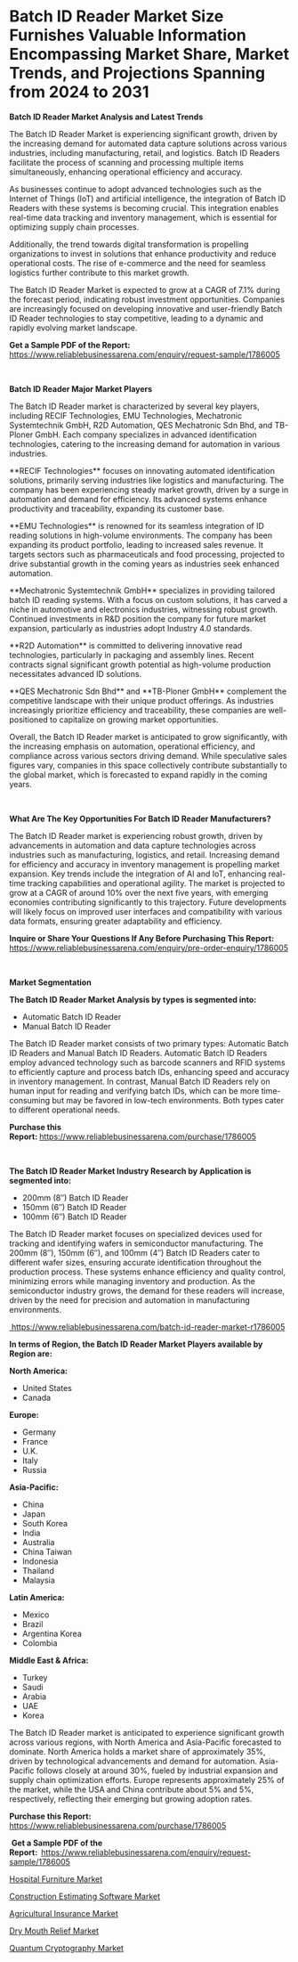 <p><h1>Batch ID Reader Market Size Furnishes Valuable Information Encompassing Market Share, Market Trends, and Projections Spanning from 2024 to 2031</h1></p><p><strong>Batch ID Reader Market Analysis and Latest Trends</strong></p>
<p><p>The Batch ID Reader Market is experiencing significant growth, driven by the increasing demand for automated data capture solutions across various industries, including manufacturing, retail, and logistics. Batch ID Readers facilitate the process of scanning and processing multiple items simultaneously, enhancing operational efficiency and accuracy. </p><p>As businesses continue to adopt advanced technologies such as the Internet of Things (IoT) and artificial intelligence, the integration of Batch ID Readers with these systems is becoming crucial. This integration enables real-time data tracking and inventory management, which is essential for optimizing supply chain processes. </p><p>Additionally, the trend towards digital transformation is propelling organizations to invest in solutions that enhance productivity and reduce operational costs. The rise of e-commerce and the need for seamless logistics further contribute to this market growth. </p><p>The Batch ID Reader Market is expected to grow at a CAGR of 7.1% during the forecast period, indicating robust investment opportunities. Companies are increasingly focused on developing innovative and user-friendly Batch ID Reader technologies to stay competitive, leading to a dynamic and rapidly evolving market landscape.</p></p>
<p><strong>Get a Sample PDF of the Report:&nbsp;</strong> <a href="https://www.reliablebusinessarena.com/enquiry/request-sample/1786005?utm_campaign=1288&utm_medium=2&utm_source=Github&utm_content=ia&utm_term=09102024&utm_id=batch-id-reader">https://www.reliablebusinessarena.com/enquiry/request-sample/1786005</a></p>
<p>&nbsp;</p>
<p><strong>Batch ID Reader Major Market Players</strong></p>
<p><p>The Batch ID Reader market is characterized by several key players, including RECIF Technologies, EMU Technologies, Mechatronic Systemtechnik GmbH, R2D Automation, QES Mechatronic Sdn Bhd, and TB-Ploner GmbH. Each company specializes in advanced identification technologies, catering to the increasing demand for automation in various industries.</p><p>**RECIF Technologies** focuses on innovating automated identification solutions, primarily serving industries like logistics and manufacturing. The company has been experiencing steady market growth, driven by a surge in automation and demand for efficiency. Its advanced systems enhance productivity and traceability, expanding its customer base.</p><p>**EMU Technologies** is renowned for its seamless integration of ID reading solutions in high-volume environments. The company has been expanding its product portfolio, leading to increased sales revenue. It targets sectors such as pharmaceuticals and food processing, projected to drive substantial growth in the coming years as industries seek enhanced automation.</p><p>**Mechatronic Systemtechnik GmbH** specializes in providing tailored batch ID reading systems. With a focus on custom solutions, it has carved a niche in automotive and electronics industries, witnessing robust growth. Continued investments in R&D position the company for future market expansion, particularly as industries adopt Industry 4.0 standards.</p><p>**R2D Automation** is committed to delivering innovative read technologies, particularly in packaging and assembly lines. Recent contracts signal significant growth potential as high-volume production necessitates advanced ID solutions.</p><p>**QES Mechatronic Sdn Bhd** and **TB-Ploner GmbH** complement the competitive landscape with their unique product offerings. As industries increasingly prioritize efficiency and traceability, these companies are well-positioned to capitalize on growing market opportunities.</p><p>Overall, the Batch ID Reader market is anticipated to grow significantly, with the increasing emphasis on automation, operational efficiency, and compliance across various sectors driving demand. While speculative sales figures vary, companies in this space collectively contribute substantially to the global market, which is forecasted to expand rapidly in the coming years.</p></p>
<p>&nbsp;</p>
<p><strong>What Are The Key Opportunities For Batch ID Reader Manufacturers?</strong></p>
<p><p>The Batch ID Reader market is experiencing robust growth, driven by advancements in automation and data capture technologies across industries such as manufacturing, logistics, and retail. Increasing demand for efficiency and accuracy in inventory management is propelling market expansion. Key trends include the integration of AI and IoT, enhancing real-time tracking capabilities and operational agility. The market is projected to grow at a CAGR of around 10% over the next five years, with emerging economies contributing significantly to this trajectory. Future developments will likely focus on improved user interfaces and compatibility with various data formats, ensuring greater adaptability and efficiency.</p></p>
<p><strong>Inquire or Share Your Questions If Any Before Purchasing This Report:</strong> <a href="https://www.reliablebusinessarena.com/enquiry/pre-order-enquiry/1786005?utm_campaign=1288&utm_medium=2&utm_source=Github&utm_content=ia&utm_term=09102024&utm_id=batch-id-reader">https://www.reliablebusinessarena.com/enquiry/pre-order-enquiry/1786005</a></p>
<p>&nbsp;</p>
<p><strong>Market Segmentation</strong></p>
<p><strong>The Batch ID Reader Market Analysis by types is segmented into:</strong></p>
<p><ul><li>Automatic Batch ID Reader</li><li>Manual Batch ID Reader</li></ul></p>
<p><p>The Batch ID Reader market consists of two primary types: Automatic Batch ID Readers and Manual Batch ID Readers. Automatic Batch ID Readers employ advanced technology such as barcode scanners and RFID systems to efficiently capture and process batch IDs, enhancing speed and accuracy in inventory management. In contrast, Manual Batch ID Readers rely on human input for reading and verifying batch IDs, which can be more time-consuming but may be favored in low-tech environments. Both types cater to different operational needs.</p></p>
<p><strong>Purchase this Report:&nbsp;</strong><a href="https://www.reliablebusinessarena.com/purchase/1786005?utm_campaign=1288&utm_medium=2&utm_source=Github&utm_content=ia&utm_term=09102024&utm_id=batch-id-reader">https://www.reliablebusinessarena.com/purchase/1786005</a></p>
<p>&nbsp;</p>
<p><strong>The Batch ID Reader Market Industry Research by Application is segmented into:</strong></p>
<p><ul><li>200mm (8″) Batch ID Reader</li><li>150mm (6″) Batch ID Reader</li><li>100mm (6″) Batch ID Reader</li></ul></p>
<p><p>The Batch ID Reader market focuses on specialized devices used for tracking and identifying wafers in semiconductor manufacturing. The 200mm (8″), 150mm (6″), and 100mm (4″) Batch ID Readers cater to different wafer sizes, ensuring accurate identification throughout the production process. These systems enhance efficiency and quality control, minimizing errors while managing inventory and production. As the semiconductor industry grows, the demand for these readers will increase, driven by the need for precision and automation in manufacturing environments.</p></p>
<p><a href="https://www.reliablebusinessarena.com/batch-id-reader-market-r1786005?utm_campaign=1288&utm_medium=2&utm_source=Github&utm_content=ia&utm_term=09102024&utm_id=batch-id-reader">&nbsp;https://www.reliablebusinessarena.com/batch-id-reader-market-r1786005</a></p>
<p><strong>In terms of Region, the Batch ID Reader Market Players available by Region are:</strong></p>
<p>
    <p> <strong> North America: </strong>
        <ul>
            <li>United States</li>
            <li>Canada</li>
        </ul>
        </p> 
    <p> <strong> Europe: </strong>
        <ul>
            <li>Germany</li>
            <li>France</li>
            <li>U.K.</li>
            <li>Italy</li>
            <li>Russia</li>
        </ul>
        </p> 
    <p> <strong> Asia-Pacific: </strong>
        <ul>
            <li>China</li>
            <li>Japan</li>
            <li>South Korea</li>
            <li>India</li>
            <li>Australia</li>
            <li>China Taiwan</li>
            <li>Indonesia</li>
            <li>Thailand</li>
            <li>Malaysia</li>
        </ul>
        </p> 
    <p> <strong> Latin America: </strong>
        <ul>
            <li>Mexico</li>
            <li>Brazil</li>
            <li>Argentina Korea</li>
            <li>Colombia</li>
        </ul>
        </p> 
    <p> <strong> Middle East & Africa: </strong>
        <ul>
            <li>Turkey</li>
            <li>Saudi</li>
            <li>Arabia</li>
            <li>UAE</li>
            <li>Korea</li>
        </ul>
    </p>
    </p>
<p><p>The Batch ID Reader market is anticipated to experience significant growth across various regions, with North America and Asia-Pacific forecasted to dominate. North America holds a market share of approximately 35%, driven by technological advancements and demand for automation. Asia-Pacific follows closely at around 30%, fueled by industrial expansion and supply chain optimization efforts. Europe represents approximately 25% of the market, while the USA and China contribute about 5% and 5%, respectively, reflecting their emerging but growing adoption rates.</p></p>
<p><strong>Purchase this Report: </strong><a href="https://www.reliablebusinessarena.com/purchase/1786005?utm_campaign=1288&utm_medium=2&utm_source=Github&utm_content=ia&utm_term=09102024&utm_id=batch-id-reader">https://www.reliablebusinessarena.com/purchase/1786005</a></p>
<p>&nbsp;<strong>Get a Sample PDF of the Report:&nbsp;&nbsp;</strong><a href="https://www.reliablebusinessarena.com/enquiry/request-sample/1786005?utm_campaign=1288&utm_medium=2&utm_source=Github&utm_content=ia&utm_term=09102024&utm_id=batch-id-reader">https://www.reliablebusinessarena.com/enquiry/request-sample/1786005</a></p>
<p><strong></strong></p>
<p><p><a href="https://www.linkedin.com/pulse/hospital-furniture-market-size-share-competitive-landscape-0uete?trackingId=uPfAP8LKTZKOZb34RRXsUw%3D%3D&utm_campaign=1288&utm_medium=2&utm_source=Github&utm_content=ia&utm_term=09102024&utm_id=batch-id-reader">Hospital Furniture Market</a></p><p><a href="https://www.linkedin.com/pulse/construction-estimating-software-market-maturity-analysis-iz6hf?utm_campaign=1288&utm_medium=2&utm_source=Github&utm_content=ia&utm_term=09102024&utm_id=batch-id-reader">Construction Estimating Software Market</a></p><p><a href="https://www.linkedin.com/pulse/agricultural-insurance-market-outlook-share-analysis--oy0uf?utm_campaign=1288&utm_medium=2&utm_source=Github&utm_content=ia&utm_term=09102024&utm_id=batch-id-reader">Agricultural Insurance Market</a></p><p><a href="https://www.linkedin.com/pulse/global-dry-mouth-relief-market-analysis-trends-forecasts-acbpe?trackingId=o7V0PP0aS4Gs00nAFYNE0A%3D%3D&utm_campaign=1288&utm_medium=2&utm_source=Github&utm_content=ia&utm_term=09102024&utm_id=batch-id-reader">Dry Mouth Relief Market</a></p><p><a href="https://www.linkedin.com/pulse/emerging-quantum-cryptography-market-opportunities-analysis-fednc?utm_campaign=1288&utm_medium=2&utm_source=Github&utm_content=ia&utm_term=09102024&utm_id=batch-id-reader">Quantum Cryptography Market</a></p></p>